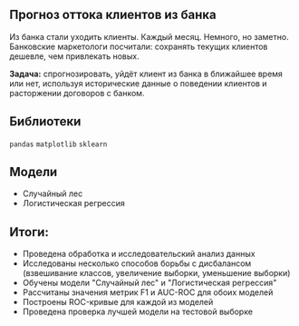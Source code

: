 ## Прогноз оттока клиентов из банка

Из банка стали уходить клиенты. Каждый месяц. Немного, но заметно. Банковские маркетологи посчитали: сохранять текущих клиентов дешевле, чем привлекать новых.

**Задача:** спрогнозировать, уйдёт клиент из банка в ближайшее время или нет, используя исторические данные о поведении клиентов и расторжении договоров с банком.

## Библиотеки

`pandas`
`matplotlib`
`sklearn`


##  Модели

- Случайный лес
- Логистическая регрессия


## Итоги:

- Проведена обработка и исследовательский анализ данных
- Исследованы несколько способов борьбы с дисбалансом (взвешивание классов, увеличение выборки, уменьшение выборки)
- Обучены модели "Случайный лес" и "Логистическая регрессия"
- Рассчитаны значения метрик F1 и AUC-ROC для обоих моделей
- Построены ROC-кривые для каждой из моделей
- Проведена проверка лучшей модели на тестовой выборке
